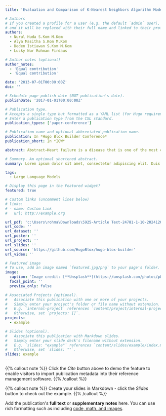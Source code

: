 ```yaml
---
title: 'Evaluation and Comparison of K-Nearest Neighbors Algorithm Models for Heart Failure Prediction'

# Authors
# If you created a profile for a user (e.g. the default `admin` user), write the username (folder name) here
# and it will be replaced with their full name and linked to their profile.
authors:
  - Nurul Huda S.Kom M.Kom
  - Alya Masitha S.Kom M.Kom
  - Deden Istiawan S.Kom M.Kom
  - Lucky Nur Rohman Firdaus

# Author notes (optional)
author_notes:
  - 'Equal contribution'
  - 'Equal contribution'

date: '2013-07-01T00:00:00Z'
doi: ''

# Schedule page publish date (NOT publication's date).
publishDate: '2017-01-01T00:00:00Z'

# Publication type.
# Accepts a single type but formatted as a YAML list (for Hugo requirements).
# Enter a publication type from the CSL standard.
publication_types: ['paper-conference']

# Publication name and optional abbreviated publication name.
publication: In *Hugo Blox Builder Conference*
publication_short: In *ICW*

abstract: Abstract−Heart failure is a disease that is one of the most crucial in the world. Researchers have used several machine learning techniques to assist health professionals in the diagnosis of heart failure. K-NN is a technique of supervised learning algorithm that has been successfully used in terms of classification. However, using the K-NN algorithm has stages in terms of data analysis. The data used must also be processed in such a way that it becomes data that is easier to analyse and that the results obtained are also more  accurate.  Data  pre-processing  involves  transforming  raw  data  into  a  format  that  is  appropriate  for  the  model.  The normalization technique is one of the techniques contained in pre-processing. This research uses two normalization techniques, namely the simple feature scale and min-max.The purpose of this study is to compare the performance of the KNN model to obtain an optimal prediction model.This study contributes to producing a heart failure prediction model based on the K-Nearest Neighbors (KNN) algorithm that can be optimized to improve the accuracy of early detection, so that it can help medical personnel in making more  appropriate  clinical  decisions. The  results  obtained  from  this  research  show  that  the  dataset  that  uses  the  min-max normalization method is better than data that is not normalized and data that uses simple feature scale normalization. The highest level of accuracy was achieved by employing the min-max normalisation technique, with a value of K=9, resulting in an accuracy rate of 85.05%.

# Summary. An optional shortened abstract.
summary: Lorem ipsum dolor sit amet, consectetur adipiscing elit. Duis posuere tellus ac convallis placerat. Proin tincidunt magna sed ex sollicitudin condimentum.

tags:
  - Large Language Models

# Display this page in the Featured widget?
featured: true

# Custom links (uncomment lines below)
# links:
# - name: Custom Link
#   url: http://example.org

url_pdf: 'c:\Users\rohma\Downloads\5925-Article Text-24781-1-10-20241203.pdf'
url_code: ''
url_dataset: ''
url_poster: ''
url_project: ''
url_slides: ''
url_source: 'https://github.com/HugoBlox/hugo-blox-builder'
url_video: ''

# Featured image
# To use, add an image named `featured.jpg/png` to your page's folder.
image:
  caption: 'Image credit: [**Unsplash**](https://unsplash.com/photos/pLCdAaMFLTE)'
  focal_point: ''
  preview_only: false

# Associated Projects (optional).
#   Associate this publication with one or more of your projects.
#   Simply enter your project's folder or file name without extension.
#   E.g. `internal-project` references `content/project/internal-project/index.md`.
#   Otherwise, set `projects: []`.
projects:
  - example

# Slides (optional).
#   Associate this publication with Markdown slides.
#   Simply enter your slide deck's filename without extension.
#   E.g. `slides: "example"` references `content/slides/example/index.md`.
#   Otherwise, set `slides: ""`.
slides: example
---
```


{{% callout note %}}
Click the _Cite_ button above to demo the feature to enable visitors to import publication metadata into their reference management software.
{{% /callout %}}

{{% callout note %}}
Create your slides in Markdown - click the _Slides_ button to check out the example.
{{% /callout %}}

Add the publication's **full text** or **supplementary notes** here. You can use rich formatting such as including [code, math, and images](https://docs.hugoblox.com/content/writing-markdown-latex/).
